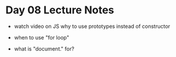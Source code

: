 # Day 08 Lecture Notes

* watch video on JS why to use prototypes instead of constructor

* when to use "for loop"

* what is "document." for?
